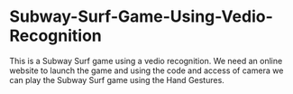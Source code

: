 # Subway-Surf-Game-Using-Vedio-Recognition
This is a Subway Surf game using a vedio recognition. 
We need an online website to launch the game and using the code and access of camera we can play the Subway Surf game using the Hand Gestures.
